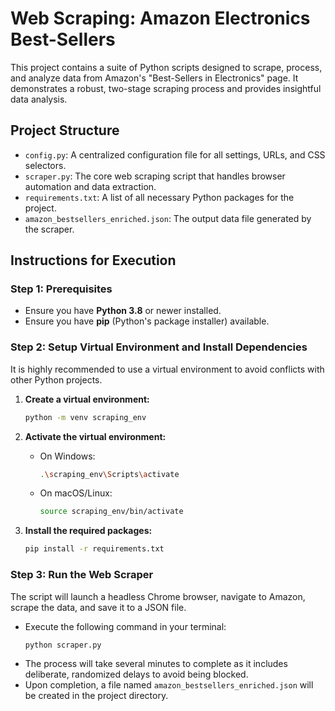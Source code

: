 # Web Scraping: Amazon Electronics Best-Sellers

This project contains a suite of Python scripts designed to scrape, process, and analyze data from Amazon's "Best-Sellers in Electronics" page. It demonstrates a robust, two-stage scraping process and provides insightful data analysis.

## Project Structure

- `config.py`: A centralized configuration file for all settings, URLs, and CSS selectors.
- `scraper.py`: The core web scraping script that handles browser automation and data extraction.
- `requirements.txt`: A list of all necessary Python packages for the project.
- `amazon_bestsellers_enriched.json`: The output data file generated by the scraper.


## Instructions for Execution

### Step 1: Prerequisites

- Ensure you have **Python 3.8** or newer installed.
- Ensure you have **pip** (Python's package installer) available.

### Step 2: Setup Virtual Environment and Install Dependencies

It is highly recommended to use a virtual environment to avoid conflicts with other Python projects.

1.  **Create a virtual environment:**
    ```bash
    python -m venv scraping_env
    ```

2.  **Activate the virtual environment:**
    -   On Windows:
        ```bash
        .\scraping_env\Scripts\activate
        ```
    -   On macOS/Linux:
        ```bash
        source scraping_env/bin/activate
        ```

3.  **Install the required packages:**
    ```bash
    pip install -r requirements.txt
    ```

### Step 3: Run the Web Scraper

The script will launch a headless Chrome browser, navigate to Amazon, scrape the data, and save it to a JSON file.

-   Execute the following command in your terminal:
    ```bash
    python scraper.py
    ```
-   The process will take several minutes to complete as it includes deliberate, randomized delays to avoid being blocked.
-   Upon completion, a file named `amazon_bestsellers_enriched.json` will be created in the project directory.
